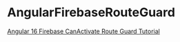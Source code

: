 # AngularFirebaseRouteGuard

[Angular 16 Firebase CanActivate Route Guard Tutorial](https://www.positronx.io/angular-firebase-canactivate-route-guard-tutorial/)